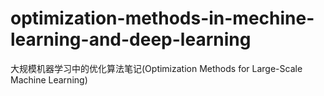 # optimization-methods-in-mechine-learning-and-deep-learning
大规模机器学习中的优化算法笔记(Optimization Methods for Large-Scale Machine Learning)
